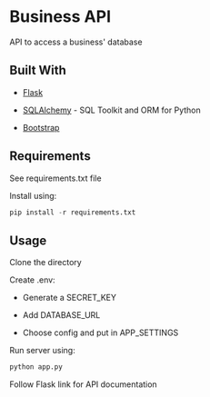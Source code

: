 # Business API

API to access a business' database

## Built With

* [Flask](https://flask.palletsprojects.com/en/1.1.x/)

* [SQLAlchemy](https://www.sqlalchemy.org/) - SQL Toolkit and ORM for Python

* [Bootstrap](https://getbootstrap.com/)

## Requirements

See requirements.txt file

Install using:

```python
pip install -r requirements.txt
```

## Usage

Clone the directory

Create .env:

* Generate a SECRET_KEY

* Add DATABASE_URL

* Choose config and put in APP_SETTINGS

Run server using:

```python
python app.py
```

Follow Flask link for API documentation